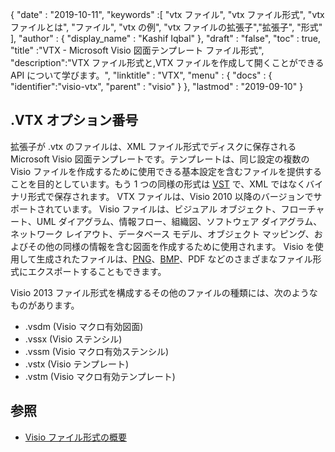 {
  "date" : "2019-10-11",
  "keywords" :[ "vtx ファイル", "vtx ファイル形式", "vtx ファイルとは", "ファイル", "vtx の例", "vtx ファイルの拡張子","拡張子", "形式" ],
  "author" : {
    "display_name" : "Kashif Iqbal"
},
  "draft" : "false",
  "toc" : true,
  "title" :"VTX - Microsoft Visio 図面テンプレート ファイル形式",
  "description":"VTX ファイル形式と,VTX ファイルを作成して開くことができる API について学びます。",
  "linktitle" : "VTX",
  "menu" : {
    "docs" : {
	  "identifier":"visio-vtx",
      "parent" : "visio"
}
},
  "lastmod" : "2019-09-10"
}

## .VTX オプション番号

拡張子が .vtx のファイルは、XML ファイル形式でディスクに保存される Microsoft Visio 図面テンプレートです。テンプレートは、同じ設定の複数の Visio ファイルを作成するために使用できる基本設定を含むファイルを提供することを目的としています。もう 1 つの同様の形式は [VST](/image/vst/) で、XML ではなくバイナリ形式で保存されます。 VTX ファイルは、Visio 2010 以降のバージョンでサポートされています。 Visio ファイルは、ビジュアル オブジェクト、フローチャート、UML ダイアグラム、情報フロー、組織図、ソフトウェア ダイアグラム、ネットワーク レイアウト、データベース モデル、オブジェクト マッピング、およびその他の同様の情報を含む図面を作成するために使用されます。 Visio を使用して生成されたファイルは、[PNG](/image/png/)、[BMP](/image/bmp/)、PDF などのさまざまなファイル形式にエクスポートすることもできます。

Visio 2013 ファイル形式を構成するその他のファイルの種類には、次のようなものがあります。

* .vsdm (Visio マクロ有効図面)
* .vssx (Visio ステンシル)
* .vssm (Visio マクロ有効ステンシル)
* .vstx (Visio テンプレート)
* .vstm (Visio マクロ有効テンプレート)

## 参照 ##

* [Visio ファイル形式の概要](https://learn.microsoft.com/en-us/office/client-developer/visio/introduction-to-the-visio-file-formatvsdx)


